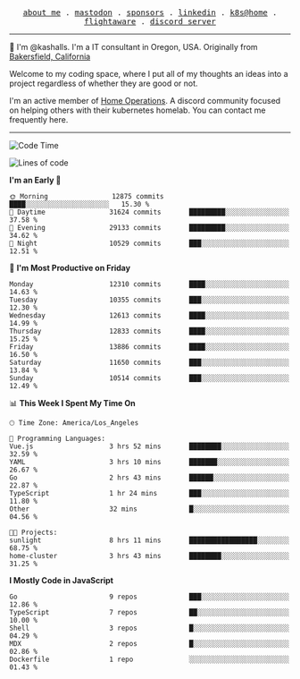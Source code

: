 <p align="center">
  <samp>
    <a href="https://jordanjones.org/">about me</a> .
    <a rel="me" href="https://mastodon.social/@kashall">mastodon</a> .
    <a href="https://github.com/sponsors/kashalls">sponsors</a> .
    <a href="https://linkedin.com/in/jordpjones">linkedin</a> .
    <a href="https://github.com/kashalls/home-cluster">k8s@home</a> .
    <a href="https://flightaware.com/adsb/stats/user/kashalls">flightaware</a> .
    <a href="https://discord.gg/V2WrCfqba9">discord server</a>
  </samp>
</p>

----------------------------------------------------------------

:wave: I'm @kashalls. I'm a IT consultant in Oregon, USA. Originally from [Bakersfield, California](https://maps.app.goo.gl/QQMtywTWghpXB6Tu6)

Welcome to my coding space, where I put all of my thoughts an ideas into a project regardless of whether they are good or not.

I'm an active member of [Home Operations](https://discord.gg/home-operations). A discord community focused on helping others with their kubernetes homelab. You can contact me frequently here.

----------------------------------------------------------------
<!--START_SECTION:waka-->
![Code Time](http://img.shields.io/badge/Code%20Time-2%2C303%20hrs%2036%20mins-blue)

![Lines of code](https://img.shields.io/badge/From%20Hello%20World%20I%27ve%20Written-11.8%20million%20lines%20of%20code-blue)

**I'm an Early 🐤** 

```text
🌞 Morning                12875 commits       ████░░░░░░░░░░░░░░░░░░░░░   15.30 % 
🌆 Daytime                31624 commits       █████████░░░░░░░░░░░░░░░░   37.58 % 
🌃 Evening                29133 commits       █████████░░░░░░░░░░░░░░░░   34.62 % 
🌙 Night                  10529 commits       ███░░░░░░░░░░░░░░░░░░░░░░   12.51 % 
```
📅 **I'm Most Productive on Friday** 

```text
Monday                   12310 commits       ████░░░░░░░░░░░░░░░░░░░░░   14.63 % 
Tuesday                  10355 commits       ███░░░░░░░░░░░░░░░░░░░░░░   12.30 % 
Wednesday                12613 commits       ████░░░░░░░░░░░░░░░░░░░░░   14.99 % 
Thursday                 12833 commits       ████░░░░░░░░░░░░░░░░░░░░░   15.25 % 
Friday                   13886 commits       ████░░░░░░░░░░░░░░░░░░░░░   16.50 % 
Saturday                 11650 commits       ███░░░░░░░░░░░░░░░░░░░░░░   13.84 % 
Sunday                   10514 commits       ███░░░░░░░░░░░░░░░░░░░░░░   12.49 % 
```


📊 **This Week I Spent My Time On** 

```text
🕑︎ Time Zone: America/Los_Angeles

💬 Programming Languages: 
Vue.js                   3 hrs 52 mins       ████████░░░░░░░░░░░░░░░░░   32.59 % 
YAML                     3 hrs 10 mins       ███████░░░░░░░░░░░░░░░░░░   26.67 % 
Go                       2 hrs 43 mins       ██████░░░░░░░░░░░░░░░░░░░   22.87 % 
TypeScript               1 hr 24 mins        ███░░░░░░░░░░░░░░░░░░░░░░   11.80 % 
Other                    32 mins             █░░░░░░░░░░░░░░░░░░░░░░░░   04.56 % 

🐱‍💻 Projects: 
sunlight                 8 hrs 11 mins       █████████████████░░░░░░░░   68.75 % 
home-cluster             3 hrs 43 mins       ████████░░░░░░░░░░░░░░░░░   31.25 % 
```

**I Mostly Code in JavaScript** 

```text
Go                       9 repos             ███░░░░░░░░░░░░░░░░░░░░░░   12.86 % 
TypeScript               7 repos             ██░░░░░░░░░░░░░░░░░░░░░░░   10.00 % 
Shell                    3 repos             █░░░░░░░░░░░░░░░░░░░░░░░░   04.29 % 
MDX                      2 repos             █░░░░░░░░░░░░░░░░░░░░░░░░   02.86 % 
Dockerfile               1 repo              ░░░░░░░░░░░░░░░░░░░░░░░░░   01.43 % 
```




<!--END_SECTION:waka-->